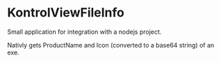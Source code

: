 # KontrolViewFileInfo
Small application for integration with a nodejs project.

Nativly gets ProductName and Icon (converted to a base64 string) of an exe.
